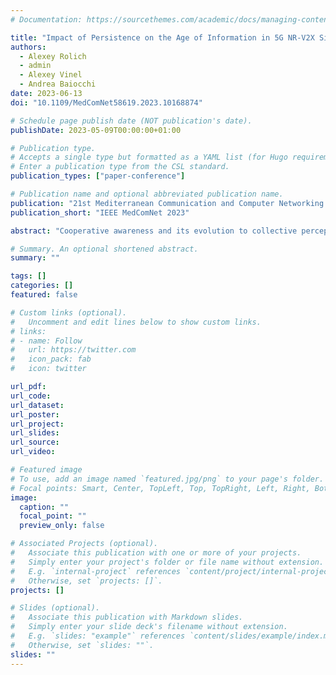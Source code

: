 ```yaml
---
# Documentation: https://sourcethemes.com/academic/docs/managing-content/

title: "Impact of Persistence on the Age of Information in 5G NR-V2X Sidelink Communications"
authors:
  - Alexey Rolich
  - admin
  - Alexey Vinel
  - Andrea Baiocchi
date: 2023-06-13
doi: "10.1109/MedComNet58619.2023.10168874"

# Schedule page publish date (NOT publication's date).
publishDate: 2023-05-09T00:00:00+01:00

# Publication type.
# Accepts a single type but formatted as a YAML list (for Hugo requirements).
# Enter a publication type from the CSL standard.
publication_types: ["paper-conference"]

# Publication name and optional abbreviated publication name.
publication: "21st Mediterranean Communication and Computer Networking Conference (MedComNet)"
publication_short: "IEEE MedComNet 2023"

abstract: "Cooperative awareness and its evolution to collective perception is one of the key building blocks of the Intelligent Transportation Systems (ITS). Cooperative awareness is achieved by continuously exchanging update messages between neighboring nodes (vehicles, pedestrians, infrastructure) interacting on the road. A promising technology designed to support cooperative awareness is 5G NR-V2X, which enables sidelink communications through its Mode 2 operation mode. In Mode 2, vehicles can use Semi-Persistent Scheduling (SPS) to autonomously select and reserve resources to transmit successive messages. While the general performance of SPS has been studied recently, the impact of the persistence on the freshness of update messages has not been investigated. In this paper, we aim to answer the following question: is persistence beneficial in terms of the average Age of Information (AoI) metric? To this end, we define a simplified model of the SPS that lends itself to analytical evaluation and optimization. Comparison with simulations shows that the model is quite accurate and robust. Using this model, we obtain evidence for the existence of an optimal persistence level, which is not apparent when looking at other performance metrics, such as throughput or simply Peak AoI (PAoI). The optimal persistence probability emerges when looking at the system through the lens of average AoI."

# Summary. An optional shortened abstract.
summary: ""

tags: []
categories: []
featured: false

# Custom links (optional).
#   Uncomment and edit lines below to show custom links.
# links:
# - name: Follow
#   url: https://twitter.com
#   icon_pack: fab
#   icon: twitter

url_pdf:
url_code:
url_dataset:
url_poster:
url_project:
url_slides:
url_source:
url_video:

# Featured image
# To use, add an image named `featured.jpg/png` to your page's folder. 
# Focal points: Smart, Center, TopLeft, Top, TopRight, Left, Right, BottomLeft, Bottom, BottomRight.
image:
  caption: ""
  focal_point: ""
  preview_only: false

# Associated Projects (optional).
#   Associate this publication with one or more of your projects.
#   Simply enter your project's folder or file name without extension.
#   E.g. `internal-project` references `content/project/internal-project/index.md`.
#   Otherwise, set `projects: []`.
projects: []

# Slides (optional).
#   Associate this publication with Markdown slides.
#   Simply enter your slide deck's filename without extension.
#   E.g. `slides: "example"` references `content/slides/example/index.md`.
#   Otherwise, set `slides: ""`.
slides: ""
---
```

